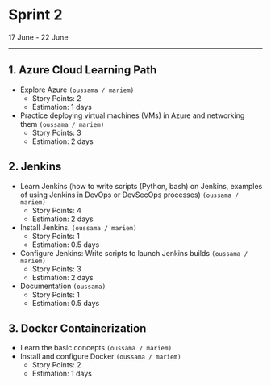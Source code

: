 # Sprint 2

17 June - 22 June

---

## 1. Azure Cloud Learning Path

- Explore Azure
  `(oussama / mariem)`
  - Story Points: 2
  - Estimation: 1 days
- Practice deploying virtual machines (VMs) in Azure and networking them
  `(oussama / mariem)`
   - Story Points: 3
   - Estimation: 2 days

## 2. Jenkins

- Learn Jenkins (how to write scripts (Python, bash) on Jenkins, examples of using Jenkins in DevOps or DevSecOps processes)
  `(oussama / mariem)`
  - Story Points: 4
  - Estimation: 2 days
- Install Jenkins.
  `(oussama / mariem)`
   - Story Points: 1
  - Estimation: 0.5 days
- Configure Jenkins: Write scripts to launch Jenkins builds
  `(oussama / mariem)`
  - Story Points: 3
  - Estimation: 2 days
- Documentation
  `(oussama)`
   - Story Points: 1
  - Estimation: 0.5 days

## 3. Docker Containerization

- Learn the basic concepts
  `(oussama / mariem)`
- Install and configure Docker
  `(oussama / mariem)`
  - Story Points: 2
  - Estimation: 1 days
